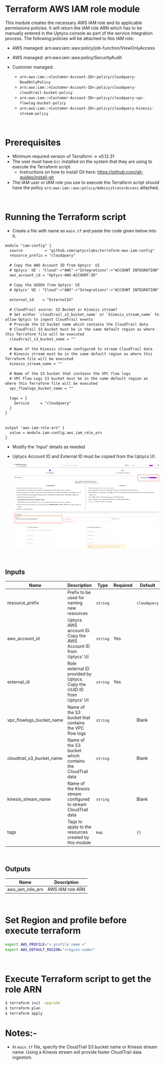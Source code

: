 # Terraform AWS IAM role module

This module creates the necessary AWS IAM role and its applicable permissions policies. It will return the IAM role ARN which has to be manually entered in the Uptycs console as part of the service integration process.
The following policies will be attached to this IAM role:

- AWS managed: arn:aws:iam::aws:policy/job-function/ViewOnlyAccess
- AWS managed: arn:aws:iam::aws:policy/SecurityAudit
- Customer managed:

  - `arn:aws:iam::<Customer-Account-ID>:policy/cloudquery-ReadOnlyPolicy`
  - `arn:aws:iam::<Customer-Account-ID>:policy/cloudquery-cloudtrail-bucket-policy`
  - `arn:aws:iam::<Customer-Account-ID>:policy/cloudquery-vpc-flowlog-bucket-policy`
  - `arn:aws:iam::<Customer-Account-ID>:policy/cloudquery-kinesis-stream-policy`

&nbsp;
# Prerequisites

- Minimum required version of Terraform -> v0.12.31
- The user must have `Git` installed on the system that they are using to execute the Terraform script.
  - Instructions on how to install Git here: https://github.com/git-guides/install-git
- The IAM user or IAM role you use to execute the Terraform script should have the policy  `arn:aws:iam::aws:policy/AdministratorAccess` attached.


&nbsp;
# Running the Terraform script

- Create a file with name as `main.tf` and paste the code given below into it.

```
module "iam-config" {
  source          = "github.com/uptycslabs/terraform-aws-iam-config"
  resource_prefix = "cloudquery"

  # Copy the AWS Account ID from Uptycs' UI
  # Uptycs' UI : "Cloud"->"AWS"->"Integrations"->"ACCOUNT INTEGRATION"
  aws_account_id = "Uptycs-AWS-ACCOUNT-ID"

  # Copy the UUID4 from Uptycs' UI
  # Uptycs' UI : "Cloud"->"AWS"->"Integrations"->"ACCOUNT INTEGRATION"
  
  external_id    = "ExternalId"

  # CloudTrail source: S3 Bucket or Kinesis stream?
  # Set either `cloudtrail_s3_bucket_name` or `kinesis_stream_name` to allow Uptycs to ingest CloudTrail events
  # Provide the S3 bucket name which contains the CloudTrail data
  # CloudTrail S3 bucket must be in the same default region as where this Terraform file will be executed
  cloudtrail_s3_bucket_name = ""

  # Name of the Kinesis stream configured to stream CloudTrail data
  # Kinesis stream must be in the same default region as where this Terraform file will be executed
  kinesis_stream_name = ""

  # Name of the S3 bucket that contains the VPC flow logs
  # VPC Flow Logs S3 bucket must be in the same default region as where this Terraform file will be executed
  vpc_flowlogs_bucket_name = ""

  tags = {
    Service     = "cloudquery"
  }
}


output "aws-iam-role-arn" {
  value = module.iam-config.aws_iam_role_arn
}
```
- Modify the ‘Input’ details as needed
- Uptycs Account ID and External ID must be copied from the Uptycs UI.
&nbsp;

  ![uptycs-web](./assets/uptycs-web.png)

&nbsp;
## Inputs

| Name                      | Description                                                           | Type     | Required | Default      |
| --------------------------- | ----------------------------------------------------------------------- | ---------- | ---------- | -------------- |
| resource_prefix           | Prefix to be used for naming new resources                            | `string` |          | `cloudquery` |
| aws_account_id            | Uptycs AWS account ID. Copy the AWS Account ID from Uptycs' UI        | `string` | Yes      |              |
| external_id               | Role external ID provided by Uptycs. Copy the UUID ID from Uptycs' UI | `string` | Yes      |              |
| vpc_flowlogs_bucket_name  | Name of the S3 bucket that contains the VPC flow logs                 | `string` |          | Blank        |
| cloudtrail_s3_bucket_name | Name of the S3 bucket which contains the CloudTrail data              | `string` |          | Blank        |
| kinesis_stream_name       | Name of the Kinesis stream configured to stream CloudTrail data       | `string` |          | Blank        |
| tags                      | Tags to apply to the resources created by this module                 | `map`    |          | `{}`         |

&nbsp;
## Outputs

| Name             | Description      |
| ------------------ | ------------------ |
| aws_iam_role_arn | AWS IAM role ARN |

&nbsp;
# Set Region  and profile before execute terraform

```sh
export AWS_PROFILE="< profile name >"
export AWS_DEFAULT_REGION="<region-code>"
```
&nbsp;
# Execute Terraform script to get the role ARN

```sh
$ terraform init -upgrade
$ terraform plan
$ terraform apply
```

# Notes:-
- In `main.tf` file, specify the CloudTrail S3 bucket name or Kinesis stream name. Using a Kinesis stream will provide faster CloudTrail data ingestion.
